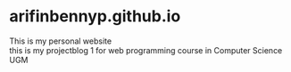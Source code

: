 # arifinbennyp.github.io
This is my personal website
<br>
this is my projectblog 1 for web programming course in Computer Science UGM
